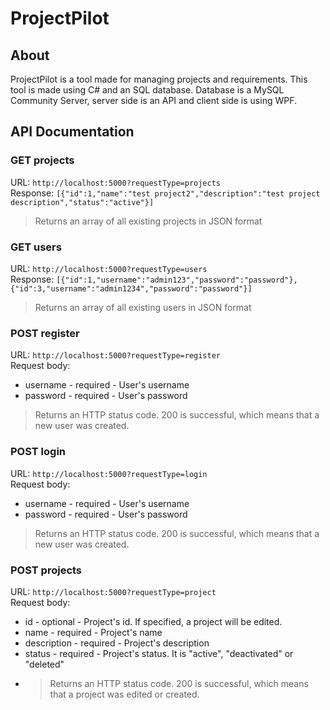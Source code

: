 # ProjectPilot
## About
ProjectPilot is a tool made for managing projects and requirements.
This tool is made using C# and an SQL database. Database is a MySQL Community Server, server side is an API and client side is using WPF.
## API Documentation
### GET projects
URL: ```http://localhost:5000?requestType=projects```<br />
Response: ```[{"id":1,"name":"test project2","description":"test project description","status":"active"}]```
> Returns an array of all existing projects in JSON format
### GET users
URL: ```http://localhost:5000?requestType=users```<br />
Response: ```[{"id":1,"username":"admin123","password":"password"},{"id":3,"username":"admin1234","password":"password"}]```
> Returns an array of all existing users in JSON format
### POST register
URL: ```http://localhost:5000?requestType=register```<br />
Request body:
* username - required - User's username
* password - required - User's password
> Returns an HTTP status code. 200 is successful, which means that a new user was created.
### POST login
URL: ```http://localhost:5000?requestType=login```<br />
Request body:
* username - required - User's username
* password - required - User's password
> Returns an HTTP status code. 200 is successful, which means that a new user was created.
### POST projects
URL: ```http://localhost:5000?requestType=project```<br />
Request body:
* id - optional - Project's id. If specified, a project will be edited.
* name - required - Project's name
* description - required - Project's description
* status - required - Project's status. It is "active", "deactivated" or "deleted"
* > Returns an HTTP status code. 200 is successful, which means that a project was edited or created.
